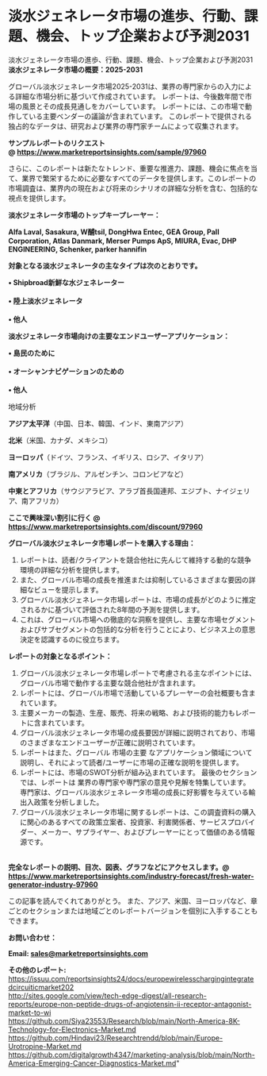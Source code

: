 # 淡水ジェネレータ市場の進歩、行動、課題、機会、トップ企業および予測2031
淡水ジェネレータ市場の進歩、行動、課題、機会、トップ企業および予測2031
<strong><b>淡水ジェネレータ市場の概要：2025-2031</b></strong>

グローバル淡水ジェネレータ市場2025-2031は、業界の専門家からの入力による詳細な市場分析に基づいて作成されています。 レポートは、今後数年間で市場の風景とその成長見通しをカバーしています。 レポートには、この市場で動作している主要ベンダーの議論が含まれています。 このレポートで提供される独占的なデータは、研究および業界の専門家チームによって収集されます。

<strong>サンプルレポートのリクエスト @ <a href=https://www.marketreportsinsights.com/sample/97960>https://www.marketreportsinsights.com/sample/97960</a></strong>

さらに、このレポートは新たなトレンド、重要な推進力、課題、機会に焦点を当て、業界で繁栄するために必要なすべてのデータを提供します。このレポートの市場調査は、業界内の現在および将来のシナリオの詳細な分析を含む、包括的な視点を提供します。

<strong>淡水ジェネレータ市場のトップキープレーヤー：</strong>

<strong>Alfa Laval, Sasakura, W酺tsil, DongHwa Entec, GEA Group, Pall Corporation, Atlas Danmark, Merser Pumps ApS, MIURA, Evac, DHP ENGINEERING, Schenker, parker hannifin</strong>

<strong><b>対象となる淡水ジェネレータの主なタイプは次のとおりです。</b></strong>

<strong>• Shipbroad新鮮な水ジェネレーター<br><br>• 陸上淡水ジェネレータ<br><br>• 他人</strong>

<strong><b>淡水ジェネレータ市場向けの主要なエンドユーザーアプリケーション：</b></strong>

<strong>• 島民のために<br><br>• オーシャンナビゲーションのための<br><br>• 他人</strong>

 地域分析

<strong><b>アジア太平洋</b></strong>（中国、日本、韓国、インド、東南アジア）

<strong><b>北米</b></strong>（米国、カナダ、メキシコ）

<strong><b>ヨーロッパ</b></strong>（ドイツ、フランス、イギリス、ロシア、イタリア）

<strong><b>南アメリカ</b></strong>（ブラジル、アルゼンチン、コロンビアなど）

<strong><b>中東とアフリカ</b></strong>（サウジアラビア、アラブ首長国連邦、エジプト、ナイジェリア、南アフリカ）

<strong>ここで興味深い割引に行く @ <a href=https://www.marketreportsinsights.com/discount/97960>https://www.marketreportsinsights.com/discount/97960</a></strong>

<strong><b>グローバル淡水ジェネレータ市場レポートを購入する理由：</b></strong>
<ol>
  <li>レポートは、読者/クライアントを競合他社に先んじて維持する動的な競争環境の詳細な分析を提供します。</li>
  <li>また、グローバル市場の成長を推進または抑制しているさまざまな要因の詳細なビューを提示します。</li>
  <li>グローバル淡水ジェネレータ市場レポートは、市場の成長がどのように推定されるかに基づいて評価された8年間の予測を提供します。</li>
  <li>これは、グローバル市場への徹底的な洞察を提供し、主要な市場セグメントおよびサブセグメントの包括的な分析を行うことにより、ビジネス上の意思決定を認識するのに役立ちます。</li>
</ol>
<strong><b>レポートの対象となるポイント：</b></strong>
<ol>
  <li>グローバル淡水ジェネレータ市場レポートで考慮される主なポイントには、グローバル市場で動作する主要な競合他社が含まれます。</li>
  <li>レポートには、グローバル市場で活動しているプレーヤーの会社概要も含まれています。</li>
  <li>主要メーカーの製造、生産、販売、将来の戦略、および技術的能力もレポートに含まれています。</li>
  <li>グローバル淡水ジェネレータ市場の成長要因が詳細に説明されており、市場のさまざまなエンドユーザーが正確に説明されています。</li>
  <li>レポートはまた、グローバル 市場の主要 なアプリケーション領域について説明し、それによって読者/ユーザーに市場の正確な説明を提供します。</li>
  <li>レポートには、市場のSWOT分析が組み込まれています。 最後のセクションでは、レポートは 業界の専門家や専門家の意見や見解を特集しています。 専門家は、グローバル淡水ジェネレータ市場の成長に好影響を与えている輸出入政策を分析しました。</li>
  <li>グローバル淡水ジェネレータ市場に関するレポートは、この調査資料の購入に関心のあるすべての政策立案者、投資家、利害関係者、サービスプロバイダー、メーカー、サプライヤー、およびプレーヤーにとって価値のある情報源です。</li>
</ol><br>
<strong>完全なレポートの説明、目次、図表、グラフなどにアクセスします。@ <a href=https://www.marketreportsinsights.com/industry-forecast/fresh-water-generator-industry-97960>https://www.marketreportsinsights.com/industry-forecast/fresh-water-generator-industry-97960</a></strong>

この記事を読んでくれてありがとう。 また、アジア、米国、ヨーロッパなど、章ごとのセクションまたは地域ごとのレポートバージョンを個別に入手することもできます。

<strong><b>お問い合わせ：</b></strong>

<strong>Email: </strong><a href=mailto:sales@marketreportsinsights.com><strong>sales@marketreportsinsights.com</strong></a>

<strong>その他のレポート:</strong>
<br>
<a href=https://issuu.com/reportsinsights24/docs/europewirelesschargingintegratedcircuiticmarket202>https://issuu.com/reportsinsights24/docs/europewirelesschargingintegratedcircuiticmarket202</a>
<br>
<a href=http://sites.google.com/view/tech-edge-digest/all-research-reports/europe-non-peptide-drugs-of-angiotensin-ii-receptor-antagonist-market-to-wi>http://sites.google.com/view/tech-edge-digest/all-research-reports/europe-non-peptide-drugs-of-angiotensin-ii-receptor-antagonist-market-to-wi</a>
<br>
<a href=https://github.com/Siya23553/Research/blob/main/North-America-8K-Technology-for-Electronics-Market.md>https://github.com/Siya23553/Research/blob/main/North-America-8K-Technology-for-Electronics-Market.md</a>
<br>
<a href=https://github.com/Hindavi23/Researchtrendd/blob/main/Europe-Urotropine-Market.md>https://github.com/Hindavi23/Researchtrendd/blob/main/Europe-Urotropine-Market.md</a>
<br>
<a href=https://github.com/digitalgrowth4347/marketing-analysis/blob/main/North-America-Emerging-Cancer-Diagnostics-Market.md>https://github.com/digitalgrowth4347/marketing-analysis/blob/main/North-America-Emerging-Cancer-Diagnostics-Market.md</a>"
